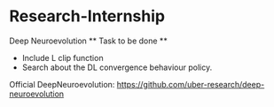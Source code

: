 # Research-Internship
Deep Neuroevolution
** Task to be done **
 - Include L clip function
 - Search about the DL convergence behaviour policy.
 
 Official DeepNeuroevolution: https://github.com/uber-research/deep-neuroevolution
